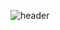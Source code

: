![header](https://capsule-render.vercel.app/api?type=rect&color=auto&height=300&section=header&text=Hey%20There!&fontSize=90)
